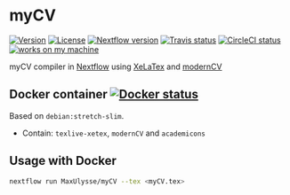 # myCV

[![Version][version-badge]][version-link]
[![License][license-badge]][license-link]
[![Nextflow version][nextflow-badge]][nextflow-link]
[![Travis status][travis-badge]][travis-link]
[![CircleCI status][circleci-badge]][circleci-link]
[![works on my machine][works-badge]][works-link]

myCV compiler in [Nextflow][nextflow-link] using [XeLaTex][xetex-link] and [modernCV][moderncv-link]

## Docker container [![Docker status][docker-badge]][docker-link]
Based on `debian:stretch-slim`.
- Contain: `texlive-xetex`, `modernCV` and `academicons`

## Usage with Docker
```bash
nextflow run MaxUlysse/myCV --tex <myCV.tex>
```

[circleci-badge]: https://circleci.com/gh/MaxUlysse/myCV.svg?style=shield
[circleci-link]: https://circleci.com/gh/MaxUlysse/myCV
[docker-badge]: https://img.shields.io/docker/automated/maxulysse/mycv.svg
[docker-link]: https://hub.docker.com/r/maxulysse/mycv
[license-badge]: https://img.shields.io/github/license/MaxUlysse/myCV.svg
[license-link]: https://github.com/MaxUlysse/myCV/blob/master/LICENSE
[moderncv-link]: https://launchpad.net/moderncv
[nextflow-badge]: https://img.shields.io/badge/nextflow-%E2%89%A50.25.0-brightgreen.svg
[nextflow-link]: https://www.nextflow.io/
[travis-badge]: https://img.shields.io/travis/MaxUlysse/myCV.svg
[travis-link]: https://travis-ci.org/MaxUlysse/myCV
[version-badge]: https://img.shields.io/badge/myCV-0.17.1013-green.svg
[version-link]: https://github.com/MaxUlysse/myCV
[works-badge]: https://img.shields.io/badge/works-on_my_machine-brightgreen.svg
[works-link]: https://github.com/nikku/works-on-my-machine
[xetex-link]: http://xetex.sourceforge.net/

